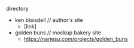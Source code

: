 directory
- ken blaisdell // author's site
  - [link]
- golden buns // mockup bakery site
  - https://nariesu.com/projects/golden_buns
